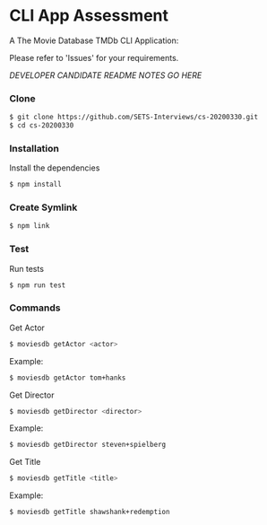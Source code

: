 # CLI App Assessment

A The Movie Database TMDb CLI Application:

Please refer to 'Issues' for your requirements.

*DEVELOPER CANDIDATE README NOTES GO HERE*

### Clone 

```sh
$ git clone https://github.com/SETS-Interviews/cs-20200330.git
$ cd cs-20200330
```

### Installation

Install the dependencies

```sh
$ npm install
```

### Create Symlink

```sh
$ npm link
```

### Test

Run tests

```sh
$ npm run test
```

### Commands

Get Actor
```sh
$ moviesdb getActor <actor>
```
Example:
```sh
$ moviesdb getActor tom+hanks
```

Get Director
```sh
$ moviesdb getDirector <director>
```
Example:
```sh
$ moviesdb getDirector steven+spielberg
```

Get Title
```sh
$ moviesdb getTitle <title>
```
Example:
```sh
$ moviesdb getTitle shawshank+redemption
```
